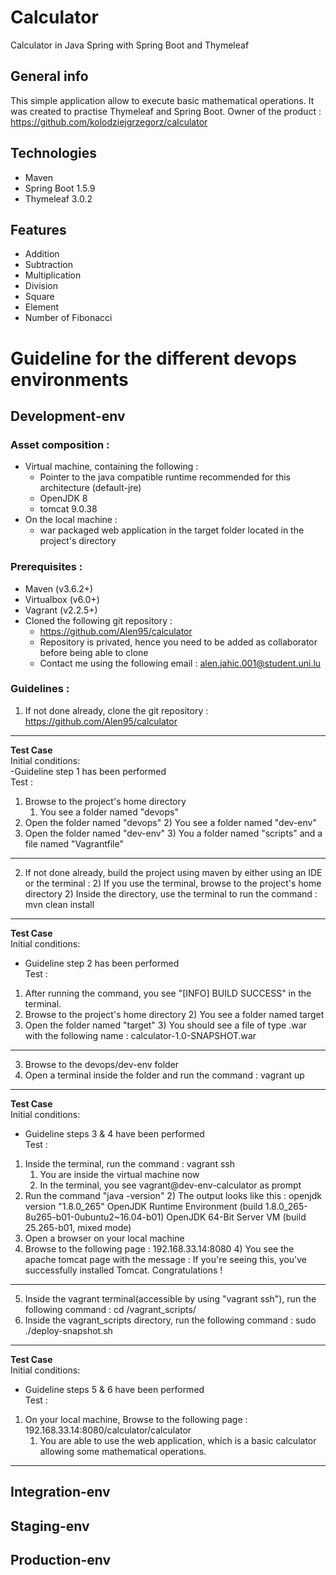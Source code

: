 # Calculator
 Calculator in Java Spring with Spring Boot and Thymeleaf 

## General info
This simple application allow to execute basic mathematical operations. It was created to practise Thymeleaf and Spring Boot.
Owner of the product : https://github.com/kolodziejgrzegorz/calculator

## Technologies
* Maven
* Spring Boot 1.5.9
* Thymeleaf 3.0.2

## Features
* Addition
* Subtraction
* Multiplication
* Division
* Square
* Element 
* Number of Fibonacci

# Guideline for the different devops environments
## Development-env
### Asset composition :

- Virtual machine, containing the following :
	- Pointer to the java compatible runtime recommended for this architecture (default-jre)
	- OpenJDK 8
	- tomcat 9.0.38
- On the local machine :
	- war packaged web application in the target folder located in the project's directory

### Prerequisites :

- Maven (v3.6.2+)
- Virtualbox (v6.0+)
- Vagrant (v2.2.5+)
- Cloned the following git repository :
	- https://github.com/Alen95/calculator
	- Repository is privated, hence you need to be added as collaborator before being able to clone
	- Contact me using the following email : alen.jahic.001@student.uni.lu

### Guidelines :

1) If not done already, clone the git repository : https://github.com/Alen95/calculator
********
**Test Case**<br/>
Initial conditions:<br/>
-Guideline step 1 has been performed<br/>
Test :<br/>
1) Browse to the project's home directory
    1) You see a folder named "devops"
2) Open the folder named "devops"
    2) You see a folder named "dev-env"
3) Open the folder named "dev-env"
    3) You a folder named "scripts" and a file named "Vagrantfile"
********
2) If not done already, build the project using maven by either using an IDE or the terminal :
    2) If you use the terminal, browse to the project's home directory 
    2) Inside the directory, use the terminal to run the command : mvn clean install
********
**Test Case**<br/>
Initial conditions:<br/>   
- Guideline step 2 has been performed  
Test :<br/> 
1) After running the command, you see "[INFO] BUILD SUCCESS" in the terminal.
2) Browse to the project's home directory
    2) You see a folder named target
3) Open the folder named "target"
    3) You should see a file of type .war with the following name : calculator-1.0-SNAPSHOT.war
********
3) Browse to the devops/dev-env folder
4) Open a terminal inside the folder and run the command : vagrant up
********
**Test Case**<br/>
Initial conditions:<br/>
- Guideline steps 3 & 4 have been performed  
Test :<br/>
1) Inside the terminal, run the command : vagrant ssh
    1) You are inside the virtual machine now
    1) In the terminal, you see vagrant@dev-env-calculator as prompt
2) Run the command "java -version"
    2) The output looks like this :
    openjdk version "1.8.0_265"
    OpenJDK Runtime Environment (build 1.8.0_265-8u265-b01-0ubuntu2~16.04-b01)
        OpenJDK 64-Bit Server VM (build 25.265-b01, mixed mode)
3) Open a browser on your local machine
4) Browse to the following page : 192.168.33.14:8080
    4) You see the apache tomcat page with the message :
    If you're seeing this, you've successfully installed Tomcat. Congratulations !
********

5) Inside the vagrant terminal(accessible by using "vagrant ssh"), run the following command :
	cd /vagrant_scripts/
6) Inside the vagrant_scripts directory, run the following command :
	sudo ./deploy-snapshot.sh
********
**Test Case**<br/>
Initial conditions:<br/> 
- Guideline steps 5 & 6 have been performed  
Test :<br/>
1) On your local machine, Browse to the following page : 192.168.33.14:8080/calculator/calculator
    1) You are able to use the web application, which is a basic calculator allowing some mathematical operations.
********


## Integration-env
## Staging-env
## Production-env


